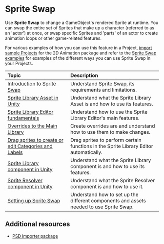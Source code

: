 # Sprite Swap
Use **Sprite Swap** to change a GameObject's rendered Sprite at runtime. You can swap the entire set of Sprites that make up a character (referred to as an 'actor') at once, or swap specific Sprites and 'parts' of an actor to create animation loops or other game-related features.

For various examples of how you can use this feature in a Project, [import sample Projects](Examples.md) for the 2D Animation package and refer to the [Sprite Swap examples](ex-sprite-swap.md) for examples of the different ways you can use Sprite Swap in your Projects.

**Topic**  |  **Description**
:----------|:----------------
[Introduction to Sprite Swap](SpriteSwapIntro.md)  |  Understand Sprite Swap, its requirements and limitations.
[Sprite Library Asset in Unity](SL-Asset.md) | Understand what the Sprite Library Asset is and how to use its features.
[Sprite Library Editor fundamentals](SL-Editor.md) | Understand how to use the Sprite Library Editor's main features.
[Overrides to the Main Library](SL-Main-Library.md) | Create overrides are and understand how to use them to make changes.
[Drag sprites to create or edit Categories and Labels](SL-Drag.md) | Drag sprites to perform certain functions in the Sprite Library Editor automatically.
[Sprite Library component in Unity](SL-component.md) | Understand what the Sprite Library component is and how to use its features.
[Sprite Resolver component in Unity](SL-Resolver.md) | Understand what the Sprite Resolver component is and how to use it.
[Setting up Sprite Swap](SpriteSwapSetup.md)  |  Understand how to set up the different components and assets needed to use Sprite Swap.

## Additional resources
* [PSD Importer package](https://docs.unity3d.com/Packages/com.unity.2d.psdimporter@latest)